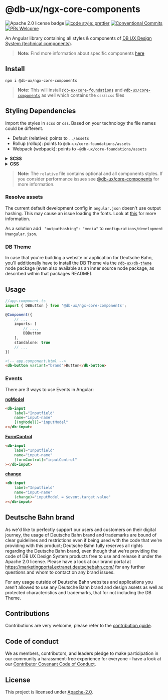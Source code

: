 <!--
SPDX-FileCopyrightText: 2025 DB Systel GmbH

SPDX-License-Identifier: Apache-2.0
-->

# @db-ux/ngx-core-components

![Apache 2.0 license badge](https://img.shields.io/badge/License-Apache_2.0-blue.svg)
[![code style: prettier](https://img.shields.io/badge/code_style-prettier-ff69b4.svg?style=flat-square)](https://github.com/prettier/prettier)
[![Conventional Commits](https://img.shields.io/badge/Conventional%20Commits-1.0.0-yellow.svg)](https://conventionalcommits.org)
[![PRs Welcome](https://img.shields.io/badge/PRs-welcome-brightgreen.svg?style=flat-square)](https://makeapullrequest.com)

An Angular library containing all styles & components of [DB UX Design System (technical components)](https://github.com/db-ux-design-system/core-web).

> **Note:** Find more information about specific components [here](https://db-ux-design-system.github.io/core-web/review/main)

## Install

```shell
npm i @db-ux/ngx-core-components
```

> **Note:** This will install [`@db-ux/core-foundations`](https://www.npmjs.com/package/@db-ux/core-foundations) and [`@db-ux/core-components`](https://www.npmjs.com/package/@db-ux/core-components) as well which contains the `css`/`scss` files

## Styling Dependencies

Import the styles in `scss` or `css`. Based on your technology the file names could be different.

-   Default (relative): points to `../assets`
-   Rollup (rollup): points to `@db-ux/core-foundations/assets`
-   Webpack (webpack): points to `~@db-ux/core-foundations/assets`

<details>
  <summary><strong>SCSS</strong></summary>

```scss styles.scss
// styles.scss
@forward "@db-ux/core-components/build/styles/rollup";
```

</details>
<details>
  <summary><strong>CSS</strong></summary>

```css styles.css
/* styles.css */
@import "@db-ux/core-components/build/styles/rollup.css";
```

</details>

> **Note:** The `relative` file contains optional and all components styles. If you consider performance issues see [@db-ux/core-components](https://www.npmjs.com/package/@db-ux/core-components) for more information.

### Resolve assets

The current default development config in `angular.json` doesn't use output hashing. This may cause an issue loading the fonts. Look at [this](https://github.com/angular/angular-cli/issues/26347) for more information.

As a solution add `
"outputHashing": "media"` to `configurations/development` in`angular.json`.

### DB Theme

In case that you're building a website or application for Deutsche Bahn, you'll additionally have to install the DB Theme via the [`@db-ux/db-theme`](https://www.npmjs.com/package/@db-ux/db-theme) node package (even also available as an inner source node package, as described within that packages README).

## Usage

```ts app.component.ts
//app.component.ts
import { DBButton } from '@db-ux/ngx-core-components';

@Component({
	// ...
	imports: [
		// ...,
		DBButton
    ],
	standalone: true
	// ...
})
```

```html app.component.html
<!-- app.component.html -->
<db-button variant="brand">Button</db-button>
```

### Events

There are 3 ways to use Events in Angular:

**[ngModel](https://angular.io/api/forms/NgModel)**

```html
<db-input
	label="Inputfield"
	name="input-name"
	[(ngModel)]="inputModel"
></db-input>
```

**[FormControl](https://angular.io/api/forms/FormControl)**

```html
<db-input
	label="Inputfield"
	name="input-name"
	[formControl]="inputControl"
></db-input>
```

**[change](https://developer.mozilla.org/de/docs/Web/API/HTMLElement/change_event)**

```html
<db-input
	label="Inputfield"
	name="input-name"
	(change)="inputModel = $event.target.value"
></db-input>
```

## Deutsche Bahn brand

As we'd like to perfectly support our users and customers on their digital journey, the usage of Deutsche Bahn brand and trademarks are bound of clear guidelines and restrictions even if being used with the code that we're providing with this product; Deutsche Bahn fully reserves all rights regarding the Deutsche Bahn brand, even though that we're providing the code of DB UX Design System products free to use and release it under the Apache 2.0 license.
Please have a look at our brand portal at <https://marketingportal.extranet.deutschebahn.com/> for any further questions and whom to contact on any brand issues.

For any usage outside of Deutsche Bahn websites and applications you aren't allowed to use any Deutsche Bahn brand and
design assets as well as protected characteristics and trademarks, that for not including the DB Theme.

## Contributions

Contributions are very welcome, please refer to the [contribution guide](https://github.com/db-ux-design-system/core-web/blob/main/CONTRIBUTING.md).

## Code of conduct

We as members, contributors, and leaders pledge to make participation in our
community a harassment-free experience for everyone – have a look at our [Contributor Covenant Code of Conduct](https://github.com/db-ux-design-system/core-web/blob/main/CODE-OF-CONDUCT.md).

## License

This project is licensed under [Apache-2.0](LICENSE).
